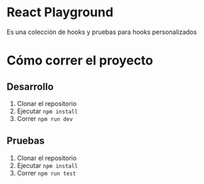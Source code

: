 # React Playground

Es una colección de hooks y pruebas para hooks personalizados

# Cómo correr el proyecto

## Desarrollo

1. Clonar el repositorio
2. Ejecutar `npm install`
3. Correr `npm run dev`

## Pruebas

1. Clonar el repositorio
2. Ejecutar `npm install`
3. Correr `npm run test`
